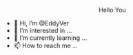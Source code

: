 <div align="center">
<p> Hello You <p>
</div>

- 👋 Hi, I’m @EddyVer
- 👀 I’m interested in ...
- 🌱 I’m currently learning ...
- 📫 How to reach me ...

<!---
EddyVer/EddyVer is a ✨ special ✨ repository because its `README.md` (this file) appears on your GitHub profile.
You can click the Preview link to take a look at your changes.
--->
